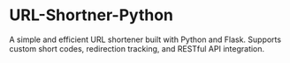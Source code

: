 # URL-Shortner-Python
A simple and efficient URL shortener built with Python and Flask. Supports custom short codes, redirection tracking, and RESTful API integration.
